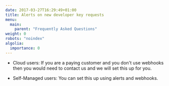 ```yaml
---
date: 2017-03-27T16:29:49+01:00
title: Alerts on new developer key requests
menu:
  main:
    parent: "Frequently Asked Questions"
weight: 0
robots: "noindex"
algolia:
  importance: 0
---
```


* Cloud users: If you are a paying customer and you don't use webhooks then you would need to contact us and we will set this up for you.

* Self-Managed users: You can set this up using alerts and webhooks.